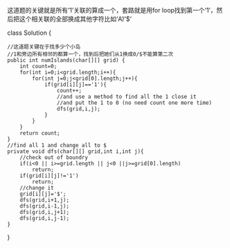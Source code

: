 这道题的关键就是所有‘1’关联的算成一个，套路就是用for loop找到第一个‘1’，然后把这个相关联的全部换成其他字符比如‘A’/‘$‘

class Solution {

    //这道题关键在于找多少个小岛
    //1和旁边所有相邻的都算一个，找到后把她们从1换成0/$不能算第二次
    public int numIslands(char[][] grid) {
        int count=0;
        for(int i=0;i<grid.length;i++){
            for(int j=0;j<grid[0].length;j++){
                if(grid[i][j]=='1'){
                    count++;
                    //and use a method to find all the 1 close it
                    //and put the 1 to 0 (no need count one more time)
                    dfs(grid,i,j);
                }
            }
        }
        return count;
    }
    //find all 1 and change all to $ 
    private void dfs(char[][] grid,int i,int j){
        //check out of boundry
        if(i<0 || i>=grid.length || j<0 ||j>=grid[0].length)
            return;
        if(grid[i][j]!='1')
            return;
        //change it
        grid[i][j]='$';
        dfs(grid,i+1,j);
        dfs(grid,i-1,j);
        dfs(grid,i,j+1);
        dfs(grid,i,j-1);
    }
}




